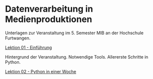 # Datenverarbeitung in Medienproduktionen

Unterlagen zur Veranstaltung im 5. Semester MIB an der Hochschule Furtwangen.

[Lektion 01 - Einführung](L01_Einfuehrung)

Hintergrund der Veranstaltung. Notwendige Tools. Allererste Schritte in Python.

[Lektion 02 - Python in einer Woche](L02_PythonGrundlagen)

